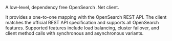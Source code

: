 A low-level, dependency free OpenSearch .Net client.

It provides a one-to-one mapping with the OpenSearch REST API. The client matches the official REST API specification and supports all OpenSearch features. Supported features include load balancing, cluster failover, and client method calls with synchronous and asynchronous variants.
